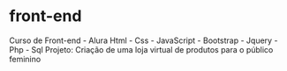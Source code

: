 # front-end
 Curso de Front-end - Alura
 Html - Css - JavaScript - Bootstrap - Jquery - Php - Sql
 Projeto: Criação de uma loja virtual de produtos para o público feminino
 
